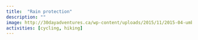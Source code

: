 ```yaml
---
title:  "Rain protection"
description: ""
image: http://30dayadventures.ca/wp-content/uploads/2015/11/2015-04-umbrella-guy-rain.jpg
activities: [cycling, hiking]
---
```

